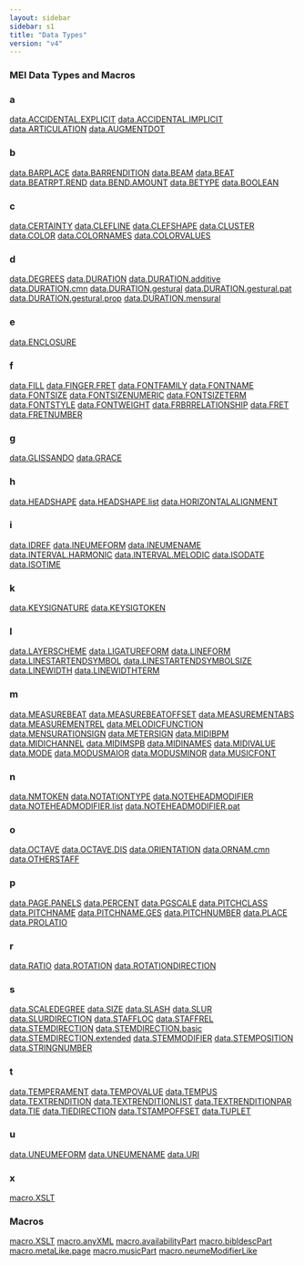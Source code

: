 ```yaml
---
layout: sidebar
sidebar: s1
title: "Data Types"
version: "v4"
---
```

<div>
   <h3 class="widget-title">MEI Data Types and Macros</h3>
   <div class="textwidget">
      <div class="sortedInitials well A">
         <h3>a</h3>
         <a class="link_odd chip A" href="{{ site.baseurl }}/{{ page.version }}/data-types/data.ACCIDENTAL.EXPLICIT.html">data.ACCIDENTAL.EXPLICIT</a>
         <a class="link_odd chip A" href="{{ site.baseurl }}/{{ page.version }}/data-types/data.ACCIDENTAL.IMPLICIT.html">data.ACCIDENTAL.IMPLICIT</a>
         <a class="link_odd chip A" href="{{ site.baseurl }}/{{ page.version }}/data-types/data.ARTICULATION.html">data.ARTICULATION</a>
         <a class="link_odd chip A" href="{{ site.baseurl }}/{{ page.version }}/data-types/data.AUGMENTDOT.html">data.AUGMENTDOT</a>
      </div>
      <div class="sortedInitials well B">
         <h3>b</h3>
         <a class="link_odd chip B" href="{{ site.baseurl }}/{{ page.version }}/data-types/data.BARPLACE.html">data.BARPLACE</a>
         <a class="link_odd chip B" href="{{ site.baseurl }}/{{ page.version }}/data-types/data.BARRENDITION.html">data.BARRENDITION</a>
         <a class="link_odd chip B" href="{{ site.baseurl }}/{{ page.version }}/data-types/data.BEAM.html">data.BEAM</a>
         <a class="link_odd chip B" href="{{ site.baseurl }}/{{ page.version }}/data-types/data.BEAT.html">data.BEAT</a>
         <a class="link_odd chip B" href="{{ site.baseurl }}/{{ page.version }}/data-types/data.BEATRPT.REND.html">data.BEATRPT.REND</a>
         <a class="link_odd chip B" href="{{ site.baseurl }}/{{ page.version }}/data-types/data.BEND.AMOUNT.html">data.BEND.AMOUNT</a>
         <a class="link_odd chip B" href="{{ site.baseurl }}/{{ page.version }}/data-types/data.BETYPE.html">data.BETYPE</a>
         <a class="link_odd chip B" href="{{ site.baseurl }}/{{ page.version }}/data-types/data.BOOLEAN.html">data.BOOLEAN</a>
      </div>
      <div class="sortedInitials well C">
         <h3>c</h3>
         <a class="link_odd chip C" href="{{ site.baseurl }}/{{ page.version }}/data-types/data.CERTAINTY.html">data.CERTAINTY</a>
         <a class="link_odd chip C" href="{{ site.baseurl }}/{{ page.version }}/data-types/data.CLEFLINE.html">data.CLEFLINE</a>
         <a class="link_odd chip C" href="{{ site.baseurl }}/{{ page.version }}/data-types/data.CLEFSHAPE.html">data.CLEFSHAPE</a>
         <a class="link_odd chip C" href="{{ site.baseurl }}/{{ page.version }}/data-types/data.CLUSTER.html">data.CLUSTER</a>
         <a class="link_odd chip C" href="{{ site.baseurl }}/{{ page.version }}/data-types/data.COLOR.html">data.COLOR</a>
         <a class="link_odd chip C" href="{{ site.baseurl }}/{{ page.version }}/data-types/data.COLORNAMES.html">data.COLORNAMES</a>
         <a class="link_odd chip C" href="{{ site.baseurl }}/{{ page.version }}/data-types/data.COLORVALUES.html">data.COLORVALUES</a>
      </div>
      <div class="sortedInitials well D">
         <h3>d</h3>
         <a class="link_odd chip D" href="{{ site.baseurl }}/{{ page.version }}/data-types/data.DEGREES.html">data.DEGREES</a>
         <a class="link_odd chip D" href="{{ site.baseurl }}/{{ page.version }}/data-types/data.DURATION.html">data.DURATION</a>
         <a class="link_odd chip D" href="{{ site.baseurl }}/{{ page.version }}/data-types/data.DURATION.additive.html">data.DURATION.additive</a>
         <a class="link_odd chip D" href="{{ site.baseurl }}/{{ page.version }}/data-types/data.DURATION.cmn.html">data.DURATION.cmn</a>
         <a class="link_odd chip D" href="{{ site.baseurl }}/{{ page.version }}/data-types/data.DURATION.gestural.html">data.DURATION.gestural</a>
         <a class="link_odd chip D" href="{{ site.baseurl }}/{{ page.version }}/data-types/data.DURATION.gestural.pat.html">data.DURATION.gestural.pat</a>
         <a class="link_odd chip D" href="{{ site.baseurl }}/{{ page.version }}/data-types/data.DURATION.gestural.prop.html">data.DURATION.gestural.prop</a>
         <a class="link_odd chip D" href="{{ site.baseurl }}/{{ page.version }}/data-types/data.DURATION.mensural.html">data.DURATION.mensural</a>
      </div>
      <div class="sortedInitials well E">
         <h3>e</h3>
         <a class="link_odd chip E" href="{{ site.baseurl }}/{{ page.version }}/data-types/data.ENCLOSURE.html">data.ENCLOSURE</a>
      </div>
      <div class="sortedInitials well F">
         <h3>f</h3>
         <a class="link_odd chip F" href="{{ site.baseurl }}/{{ page.version }}/data-types/data.FILL.html">data.FILL</a>
         <a class="link_odd chip F" href="{{ site.baseurl }}/{{ page.version }}/data-types/data.FINGER.FRET.html">data.FINGER.FRET</a>
         <a class="link_odd chip F" href="{{ site.baseurl }}/{{ page.version }}/data-types/data.FONTFAMILY.html">data.FONTFAMILY</a>
         <a class="link_odd chip F" href="{{ site.baseurl }}/{{ page.version }}/data-types/data.FONTNAME.html">data.FONTNAME</a>
         <a class="link_odd chip F" href="{{ site.baseurl }}/{{ page.version }}/data-types/data.FONTSIZE.html">data.FONTSIZE</a>
         <a class="link_odd chip F" href="{{ site.baseurl }}/{{ page.version }}/data-types/data.FONTSIZENUMERIC.html">data.FONTSIZENUMERIC</a>
         <a class="link_odd chip F" href="{{ site.baseurl }}/{{ page.version }}/data-types/data.FONTSIZETERM.html">data.FONTSIZETERM</a>
         <a class="link_odd chip F" href="{{ site.baseurl }}/{{ page.version }}/data-types/data.FONTSTYLE.html">data.FONTSTYLE</a>
         <a class="link_odd chip F" href="{{ site.baseurl }}/{{ page.version }}/data-types/data.FONTWEIGHT.html">data.FONTWEIGHT</a>
         <a class="link_odd chip F" href="{{ site.baseurl }}/{{ page.version }}/data-types/data.FRBRRELATIONSHIP.html">data.FRBRRELATIONSHIP</a>
         <a class="link_odd chip F" href="{{ site.baseurl }}/{{ page.version }}/data-types/data.FRET.html">data.FRET</a>
         <a class="link_odd chip F" href="{{ site.baseurl }}/{{ page.version }}/data-types/data.FRETNUMBER.html">data.FRETNUMBER</a>
      </div>
      <div class="sortedInitials well G">
         <h3>g</h3>
         <a class="link_odd chip G" href="{{ site.baseurl }}/{{ page.version }}/data-types/data.GLISSANDO.html">data.GLISSANDO</a>
         <a class="link_odd chip G" href="{{ site.baseurl }}/{{ page.version }}/data-types/data.GRACE.html">data.GRACE</a>
      </div>
      <div class="sortedInitials well H">
         <h3>h</h3>
         <a class="link_odd chip H" href="{{ site.baseurl }}/{{ page.version }}/data-types/data.HEADSHAPE.html">data.HEADSHAPE</a>
         <a class="link_odd chip H" href="{{ site.baseurl }}/{{ page.version }}/data-types/data.HEADSHAPE.list.html">data.HEADSHAPE.list</a>
         <a class="link_odd chip H" href="{{ site.baseurl }}/{{ page.version }}/data-types/data.HORIZONTALALIGNMENT.html">data.HORIZONTALALIGNMENT</a>
      </div>
      <div class="sortedInitials well I">
         <h3>i</h3>
         <a class="link_odd chip I" href="{{ site.baseurl }}/{{ page.version }}/data-types/data.IDREF.html">data.IDREF</a>
         <a class="link_odd chip I" href="{{ site.baseurl }}/{{ page.version }}/data-types/data.INEUMEFORM.html">data.INEUMEFORM</a>
         <a class="link_odd chip I" href="{{ site.baseurl }}/{{ page.version }}/data-types/data.INEUMENAME.html">data.INEUMENAME</a>
         <a class="link_odd chip I" href="{{ site.baseurl }}/{{ page.version }}/data-types/data.INTERVAL.HARMONIC.html">data.INTERVAL.HARMONIC</a>
         <a class="link_odd chip I" href="{{ site.baseurl }}/{{ page.version }}/data-types/data.INTERVAL.MELODIC.html">data.INTERVAL.MELODIC</a>
         <a class="link_odd chip I" href="{{ site.baseurl }}/{{ page.version }}/data-types/data.ISODATE.html">data.ISODATE</a>
         <a class="link_odd chip I" href="{{ site.baseurl }}/{{ page.version }}/data-types/data.ISOTIME.html">data.ISOTIME</a>
      </div>
      <div class="sortedInitials well K">
         <h3>k</h3>
         <a class="link_odd chip K" href="{{ site.baseurl }}/{{ page.version }}/data-types/data.KEYSIGNATURE.html">data.KEYSIGNATURE</a>
         <a class="link_odd chip K" href="{{ site.baseurl }}/{{ page.version }}/data-types/data.KEYSIGTOKEN.html">data.KEYSIGTOKEN</a>
      </div>
      <div class="sortedInitials well L">
         <h3>l</h3>
         <a class="link_odd chip L" href="{{ site.baseurl }}/{{ page.version }}/data-types/data.LAYERSCHEME.html">data.LAYERSCHEME</a>
         <a class="link_odd chip L" href="{{ site.baseurl }}/{{ page.version }}/data-types/data.LIGATUREFORM.html">data.LIGATUREFORM</a>
         <a class="link_odd chip L" href="{{ site.baseurl }}/{{ page.version }}/data-types/data.LINEFORM.html">data.LINEFORM</a>
         <a class="link_odd chip L" href="{{ site.baseurl }}/{{ page.version }}/data-types/data.LINESTARTENDSYMBOL.html">data.LINESTARTENDSYMBOL</a>
         <a class="link_odd chip L" href="{{ site.baseurl }}/{{ page.version }}/data-types/data.LINESTARTENDSYMBOLSIZE.html">data.LINESTARTENDSYMBOLSIZE</a>
         <a class="link_odd chip L" href="{{ site.baseurl }}/{{ page.version }}/data-types/data.LINEWIDTH.html">data.LINEWIDTH</a>
         <a class="link_odd chip L" href="{{ site.baseurl }}/{{ page.version }}/data-types/data.LINEWIDTHTERM.html">data.LINEWIDTHTERM</a>
      </div>
      <div class="sortedInitials well M">
         <h3>m</h3>
         <a class="link_odd chip M" href="{{ site.baseurl }}/{{ page.version }}/data-types/data.MEASUREBEAT.html">data.MEASUREBEAT</a>
         <a class="link_odd chip M" href="{{ site.baseurl }}/{{ page.version }}/data-types/data.MEASUREBEATOFFSET.html">data.MEASUREBEATOFFSET</a>
         <a class="link_odd chip M" href="{{ site.baseurl }}/{{ page.version }}/data-types/data.MEASUREMENTABS.html">data.MEASUREMENTABS</a>
         <a class="link_odd chip M" href="{{ site.baseurl }}/{{ page.version }}/data-types/data.MEASUREMENTREL.html">data.MEASUREMENTREL</a>
         <a class="link_odd chip M" href="{{ site.baseurl }}/{{ page.version }}/data-types/data.MELODICFUNCTION.html">data.MELODICFUNCTION</a>
         <a class="link_odd chip M" href="{{ site.baseurl }}/{{ page.version }}/data-types/data.MENSURATIONSIGN.html">data.MENSURATIONSIGN</a>
         <a class="link_odd chip M" href="{{ site.baseurl }}/{{ page.version }}/data-types/data.METERSIGN.html">data.METERSIGN</a>
         <a class="link_odd chip M" href="{{ site.baseurl }}/{{ page.version }}/data-types/data.MIDIBPM.html">data.MIDIBPM</a>
         <a class="link_odd chip M" href="{{ site.baseurl }}/{{ page.version }}/data-types/data.MIDICHANNEL.html">data.MIDICHANNEL</a>
         <a class="link_odd chip M" href="{{ site.baseurl }}/{{ page.version }}/data-types/data.MIDIMSPB.html">data.MIDIMSPB</a>
         <a class="link_odd chip M" href="{{ site.baseurl }}/{{ page.version }}/data-types/data.MIDINAMES.html">data.MIDINAMES</a>
         <a class="link_odd chip M" href="{{ site.baseurl }}/{{ page.version }}/data-types/data.MIDIVALUE.html">data.MIDIVALUE</a>
         <a class="link_odd chip M" href="{{ site.baseurl }}/{{ page.version }}/data-types/data.MODE.html">data.MODE</a>
         <a class="link_odd chip M" href="{{ site.baseurl }}/{{ page.version }}/data-types/data.MODUSMAIOR.html">data.MODUSMAIOR</a>
         <a class="link_odd chip M" href="{{ site.baseurl }}/{{ page.version }}/data-types/data.MODUSMINOR.html">data.MODUSMINOR</a>
         <a class="link_odd chip M" href="{{ site.baseurl }}/{{ page.version }}/data-types/data.MUSICFONT.html">data.MUSICFONT</a>
      </div>
      <div class="sortedInitials well N">
         <h3>n</h3>
         <a class="link_odd chip N" href="{{ site.baseurl }}/{{ page.version }}/data-types/data.NMTOKEN.html">data.NMTOKEN</a>
         <a class="link_odd chip N" href="{{ site.baseurl }}/{{ page.version }}/data-types/data.NOTATIONTYPE.html">data.NOTATIONTYPE</a>
         <a class="link_odd chip N" href="{{ site.baseurl }}/{{ page.version }}/data-types/data.NOTEHEADMODIFIER.html">data.NOTEHEADMODIFIER</a>
         <a class="link_odd chip N" href="{{ site.baseurl }}/{{ page.version }}/data-types/data.NOTEHEADMODIFIER.list.html">data.NOTEHEADMODIFIER.list</a>
         <a class="link_odd chip N" href="{{ site.baseurl }}/{{ page.version }}/data-types/data.NOTEHEADMODIFIER.pat.html">data.NOTEHEADMODIFIER.pat</a>
      </div>
      <div class="sortedInitials well O">
         <h3>o</h3>
         <a class="link_odd chip O" href="{{ site.baseurl }}/{{ page.version }}/data-types/data.OCTAVE.html">data.OCTAVE</a>
         <a class="link_odd chip O" href="{{ site.baseurl }}/{{ page.version }}/data-types/data.OCTAVE.DIS.html">data.OCTAVE.DIS</a>
         <a class="link_odd chip O" href="{{ site.baseurl }}/{{ page.version }}/data-types/data.ORIENTATION.html">data.ORIENTATION</a>
         <a class="link_odd chip O" href="{{ site.baseurl }}/{{ page.version }}/data-types/data.ORNAM.cmn.html">data.ORNAM.cmn</a>
         <a class="link_odd chip O" href="{{ site.baseurl }}/{{ page.version }}/data-types/data.OTHERSTAFF.html">data.OTHERSTAFF</a>
      </div>
      <div class="sortedInitials well P">
         <h3>p</h3>
         <a class="link_odd chip P" href="{{ site.baseurl }}/{{ page.version }}/data-types/data.PAGE.PANELS.html">data.PAGE.PANELS</a>
         <a class="link_odd chip P" href="{{ site.baseurl }}/{{ page.version }}/data-types/data.PERCENT.html">data.PERCENT</a>
         <a class="link_odd chip P" href="{{ site.baseurl }}/{{ page.version }}/data-types/data.PGSCALE.html">data.PGSCALE</a>
         <a class="link_odd chip P" href="{{ site.baseurl }}/{{ page.version }}/data-types/data.PITCHCLASS.html">data.PITCHCLASS</a>
         <a class="link_odd chip P" href="{{ site.baseurl }}/{{ page.version }}/data-types/data.PITCHNAME.html">data.PITCHNAME</a>
         <a class="link_odd chip P" href="{{ site.baseurl }}/{{ page.version }}/data-types/data.PITCHNAME.GES.html">data.PITCHNAME.GES</a>
         <a class="link_odd chip P" href="{{ site.baseurl }}/{{ page.version }}/data-types/data.PITCHNUMBER.html">data.PITCHNUMBER</a>
         <a class="link_odd chip P" href="{{ site.baseurl }}/{{ page.version }}/data-types/data.PLACE.html">data.PLACE</a>
         <a class="link_odd chip P" href="{{ site.baseurl }}/{{ page.version }}/data-types/data.PROLATIO.html">data.PROLATIO</a>
      </div>
      <div class="sortedInitials well R">
         <h3>r</h3>
         <a class="link_odd chip R" href="{{ site.baseurl }}/{{ page.version }}/data-types/data.RATIO.html">data.RATIO</a>
         <a class="link_odd chip R" href="{{ site.baseurl }}/{{ page.version }}/data-types/data.ROTATION.html">data.ROTATION</a>
         <a class="link_odd chip R" href="{{ site.baseurl }}/{{ page.version }}/data-types/data.ROTATIONDIRECTION.html">data.ROTATIONDIRECTION</a>
      </div>
      <div class="sortedInitials well S">
         <h3>s</h3>
         <a class="link_odd chip S" href="{{ site.baseurl }}/{{ page.version }}/data-types/data.SCALEDEGREE.html">data.SCALEDEGREE</a>
         <a class="link_odd chip S" href="{{ site.baseurl }}/{{ page.version }}/data-types/data.SIZE.html">data.SIZE</a>
         <a class="link_odd chip S" href="{{ site.baseurl }}/{{ page.version }}/data-types/data.SLASH.html">data.SLASH</a>
         <a class="link_odd chip S" href="{{ site.baseurl }}/{{ page.version }}/data-types/data.SLUR.html">data.SLUR</a>
         <a class="link_odd chip S" href="{{ site.baseurl }}/{{ page.version }}/data-types/data.SLURDIRECTION.html">data.SLURDIRECTION</a>
         <a class="link_odd chip S" href="{{ site.baseurl }}/{{ page.version }}/data-types/data.STAFFLOC.html">data.STAFFLOC</a>
         <a class="link_odd chip S" href="{{ site.baseurl }}/{{ page.version }}/data-types/data.STAFFREL.html">data.STAFFREL</a>
         <a class="link_odd chip S" href="{{ site.baseurl }}/{{ page.version }}/data-types/data.STEMDIRECTION.html">data.STEMDIRECTION</a>
         <a class="link_odd chip S" href="{{ site.baseurl }}/{{ page.version }}/data-types/data.STEMDIRECTION.basic.html">data.STEMDIRECTION.basic</a>
         <a class="link_odd chip S" href="{{ site.baseurl }}/{{ page.version }}/data-types/data.STEMDIRECTION.extended.html">data.STEMDIRECTION.extended</a>
         <a class="link_odd chip S" href="{{ site.baseurl }}/{{ page.version }}/data-types/data.STEMMODIFIER.html">data.STEMMODIFIER</a>
         <a class="link_odd chip S" href="{{ site.baseurl }}/{{ page.version }}/data-types/data.STEMPOSITION.html">data.STEMPOSITION</a>
         <a class="link_odd chip S" href="{{ site.baseurl }}/{{ page.version }}/data-types/data.STRINGNUMBER.html">data.STRINGNUMBER</a>
      </div>
      <div class="sortedInitials well T">
         <h3>t</h3>
         <a class="link_odd chip T" href="{{ site.baseurl }}/{{ page.version }}/data-types/data.TEMPERAMENT.html">data.TEMPERAMENT</a>
         <a class="link_odd chip T" href="{{ site.baseurl }}/{{ page.version }}/data-types/data.TEMPOVALUE.html">data.TEMPOVALUE</a>
         <a class="link_odd chip T" href="{{ site.baseurl }}/{{ page.version }}/data-types/data.TEMPUS.html">data.TEMPUS</a>
         <a class="link_odd chip T" href="{{ site.baseurl }}/{{ page.version }}/data-types/data.TEXTRENDITION.html">data.TEXTRENDITION</a>
         <a class="link_odd chip T" href="{{ site.baseurl }}/{{ page.version }}/data-types/data.TEXTRENDITIONLIST.html">data.TEXTRENDITIONLIST</a>
         <a class="link_odd chip T" href="{{ site.baseurl }}/{{ page.version }}/data-types/data.TEXTRENDITIONPAR.html">data.TEXTRENDITIONPAR</a>
         <a class="link_odd chip T" href="{{ site.baseurl }}/{{ page.version }}/data-types/data.TIE.html">data.TIE</a>
         <a class="link_odd chip T" href="{{ site.baseurl }}/{{ page.version }}/data-types/data.TIEDIRECTION.html">data.TIEDIRECTION</a>
         <a class="link_odd chip T" href="{{ site.baseurl }}/{{ page.version }}/data-types/data.TSTAMPOFFSET.html">data.TSTAMPOFFSET</a>
         <a class="link_odd chip T" href="{{ site.baseurl }}/{{ page.version }}/data-types/data.TUPLET.html">data.TUPLET</a>
      </div>
      <div class="sortedInitials well U">
         <h3>u</h3>
         <a class="link_odd chip U" href="{{ site.baseurl }}/{{ page.version }}/data-types/data.UNEUMEFORM.html">data.UNEUMEFORM</a>
         <a class="link_odd chip U" href="{{ site.baseurl }}/{{ page.version }}/data-types/data.UNEUMENAME.html">data.UNEUMENAME</a>
         <a class="link_odd chip U" href="{{ site.baseurl }}/{{ page.version }}/data-types/data.URI.html">data.URI</a>
      </div>
      <div class="sortedInitials well X">
         <h3>x</h3>
         <a class="link_odd chip X" href="{{ site.baseurl }}/{{ page.version }}/data-types/macro.XSLT.html">macro.XSLT</a>
      </div>
      <div class="sortedInitials well macros">
         <h3>Macros</h3>
         <a class="link_odd chip X" href="{{ site.baseurl }}/{{ page.version }}/data-types/macro.XSLT.html">macro.XSLT</a>
         <a class="link_odd chip a" href="{{ site.baseurl }}/{{ page.version }}/data-types/macro.anyXML.html">macro.anyXML</a>
         <a class="link_odd chip a" href="{{ site.baseurl }}/{{ page.version }}/data-types/macro.availabilityPart.html">macro.availabilityPart</a>
         <a class="link_odd chip b" href="{{ site.baseurl }}/{{ page.version }}/data-types/macro.bibldescPart.html">macro.bibldescPart</a>
         <a class="link_odd chip m" href="{{ site.baseurl }}/{{ page.version }}/data-types/macro.metaLike.page.html">macro.metaLike.page</a>
         <a class="link_odd chip m" href="{{ site.baseurl }}/{{ page.version }}/data-types/macro.musicPart.html">macro.musicPart</a>
         <a class="link_odd chip n" href="{{ site.baseurl }}/{{ page.version }}/data-types/macro.neumeModifierLike.html">macro.neumeModifierLike</a>
      </div>
   </div>
</div>
